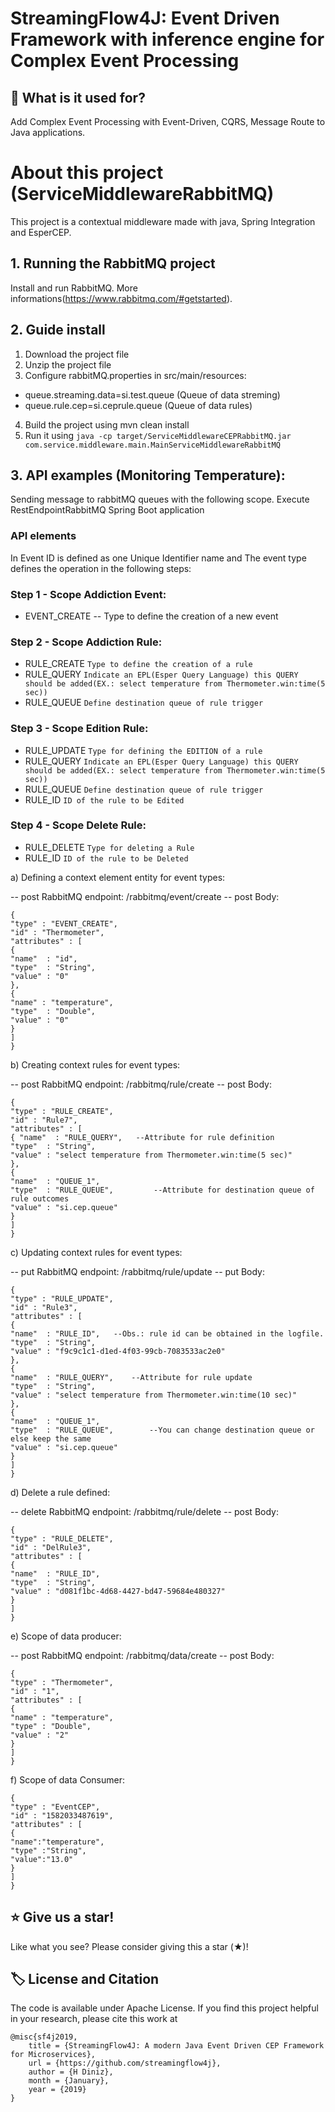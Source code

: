# StreamingFlow4J: Event Driven Framework with inference engine for Complex Event Processing

## 🤔 What is it used for? 
Add Complex Event Processing with Event-Driven, CQRS, Message Route to Java applications.

# About this project (ServiceMiddlewareRabbitMQ)
This project is a contextual middleware made with java, Spring Integration and EsperCEP.

## 1. Running the RabbitMQ project
Install and run RabbitMQ. More informations(https://www.rabbitmq.com/#getstarted).

## 2. Guide install
1. Download the project file
2. Unzip the project file
3. Configure rabbitMQ.properties in src/main/resources:
- queue.streaming.data=si.test.queue (Queue of data streming)
- queue.rule.cep=si.ceprule.queue (Queue of data rules)
4. Build the project using mvn clean install
5. Run it using `java -cp target/ServiceMiddlewareCEPRabbitMQ.jar com.service.middleware.main.MainServiceMiddlewareRabbitMQ`

## 3. API examples (Monitoring Temperature):
Sending message to rabbitMQ queues with the following scope.
Execute RestEndpointRabbitMQ Spring Boot application

### API elements
In Event ID is defined as one Unique Identifier name and
The event type defines the operation in the following steps:

### Step 1 - Scope Addiction Event:
- EVENT_CREATE -- Type to define the creation of a new event

### Step 2 - Scope Addiction Rule:
- RULE_CREATE  ```Type to define the creation of a rule```
- RULE_QUERY ```Indicate an EPL(Esper Query Language) this QUERY should be added(EX.: select temperature from Thermometer.win:time(5 sec))```
- RULE_QUEUE ```Define destination queue of rule trigger```

### Step 3 - Scope Edition Rule:
- RULE_UPDATE  ```Type for defining the EDITION of a rule```
- RULE_QUERY ```Indicate an EPL(Esper Query Language) this QUERY should be added(EX.: select temperature from Thermometer.win:time(5 sec))```
- RULE_QUEUE ```Define destination queue of rule trigger```
- RULE_ID ```ID of the rule to be Edited```

### Step 4 - Scope Delete Rule:
- RULE_DELETE ```Type for deleting a Rule```
- RULE_ID ```ID of the rule to be Deleted```

a) Defining a context element entity for event types:

-- post RabbitMQ endpoint: </endpoint-address-uri>/rabbitmq/event/create
-- post Body:
```
{
"type" : "EVENT_CREATE",
"id" : "Thermometer",
"attributes" : [
{ 
"name"  : "id",
"type"  : "String",
"value" : "0"
},
{
"name" : "temperature",
"type"  : "Double",
"value" : "0"
}
]
}
```
b) Creating context rules for event types:

-- post RabbitMQ endpoint: </endpoint-address-uri>/rabbitmq/rule/create
-- post Body:
```
{
"type" : "RULE_CREATE", 
"id" : "Rule7",
"attributes" : [
{ "name"  : "RULE_QUERY",   --Attribute for rule definition
"type"  : "String",
"value" : "select temperature from Thermometer.win:time(5 sec)"
},
{
"name"  : "QUEUE_1",
"type"  : "RULE_QUEUE",         --Attribute for destination queue of rule outcomes
"value" : "si.cep.queue" 
}
]
}
```
c) Updating context rules for event types:

-- put RabbitMQ endpoint: </endpoint-address-uri>/rabbitmq/rule/update
-- put Body:
```
{
"type" : "RULE_UPDATE",
"id" : "Rule3",
"attributes" : [
{ 
"name"  : "RULE_ID",   --Obs.: rule id can be obtained in the logfile.
"type"  : "String",
"value" : "f9c9c1c1-d1ed-4f03-99cb-7083533ac2e0"
},
{
"name"  : "RULE_QUERY",    --Attribute for rule update
"type"  : "String",  
"value" : "select temperature from Thermometer.win:time(10 sec)"
},
{
"name"  : "QUEUE_1",
"type"  : "RULE_QUEUE",        --You can change destination queue or else keep the same
"value" : "si.cep.queue"
}
]
}
```

d) Delete a rule defined:

-- delete RabbitMQ endpoint: </endpoint-address-uri>/rabbitmq/rule/delete
-- post Body:
```
{
"type" : "RULE_DELETE",
"id" : "DelRule3",
"attributes" : [
{
"name"  : "RULE_ID",
"type"  : "String",
"value" : "d081f1bc-4d68-4427-bd47-59684e480327"
}
]
}
```

e) Scope of data producer:

-- post RabbitMQ endpoint: </endpoint-address-uri>/rabbitmq/data/create
-- post Body:
```
{
"type" : "Thermometer",
"id" : "1",
"attributes" : [
{ 
"name" : "temperature",
"type" : "Double",
"value" : "2"
}
]
}
```

f) Scope of data Consumer:

```
{
"type" : "EventCEP",
"id" : "1582033487619",
"attributes" : [
{
"name":"temperature",
"type" :"String",
"value":"13.0"
}
]
}
```
## ⭐ Give us a star!

Like what you see? Please consider giving this a star (★)!

## 🏷️ License and Citation

The code is available under Apache License.
If you find this project helpful in your research, please cite this work at

```
@misc{sf4j2019,
    title = {StreamingFlow4J: A modern Java Event Driven CEP Framework for Microservices},
    url = {https://github.com/streamingflow4j},
    author = {H Diniz},
    month = {January},
    year = {2019}
}
```
